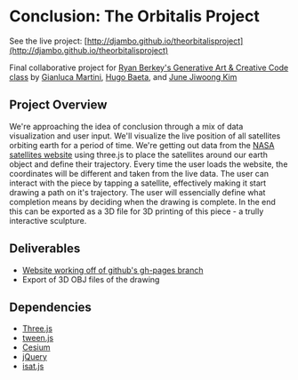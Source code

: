 # Conclusion: The Orbitalis Project
See the live project: [http://djambo.github.io/theorbitalisproject](http://djambo.github.io/theorbitalisproject)

Final collaborative project for [Ryan Berkey's Generative Art &amp; Creative Code class](https://github.com/rybotron/wnm498genart_f14/wiki) by [Gianluca Martini](http://gianlucamartini.me/), [Hugo Baeta](http://hugobaeta.com), and [June Jiwoong Kim](http://junejk.com/)

## Project Overview
We're approaching the idea of conclusion through a mix of data visualization and user input. We'll visualize the live position of all satellites orbiting earth for a period of time. We're getting out data from the [NASA satellites website](http://science.nasa.gov/iSat/iSAT-text-only/) using three.js to place the satellites around our earth object and define their trajectory. Every time the user loads the website, the coordinates will be different and taken from the live data. The user can interact with the piece by tapping a satellite, effectively making it start drawing a path on it's trajectory. The user will essencially define what completion means by deciding when the drawing is complete. In the end this can be exported as a 3D file for 3D printing of this piece - a trully interactive sculpture.

## Deliverables
- [Website working off of github's gh-pages branch](http://djambo.github.io/theorbitalisproject)
- Export of 3D OBJ files of the drawing

## Dependencies
- [Three.js](http://threejs.org/)
- [tween.js](https://github.com/sole/tween.js/)
- [Cesium](http://cesiumjs.org/)
- [jQuery](http://jquery.com/)
- [isat.js](http://github.com/koansys/isat)
 
